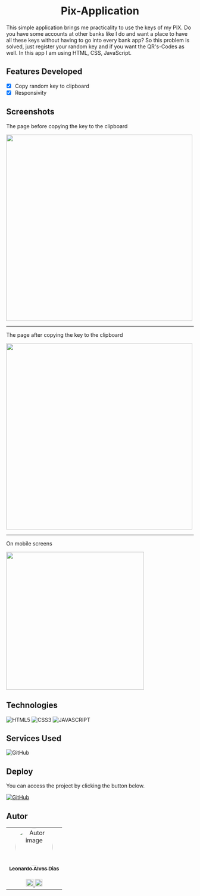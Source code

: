 <h1 align='center'>Pix-Application</h1>

<p>This simple application brings me practicality to use the keys of my PIX. 
Do you have some accounts at other banks like I do and want a place to have all these keys without having to go into every bank app? 
So this problem is solved, just register your random key and if you want the QR's-Codes as well. In this app I am using HTML, CSS, JavaScript.</p>

## Features Developed

- [x] Copy random key to clipboard
- [x] Responsivity

## Screenshots

<p>The page before copying the key to the clipboard</p>

<img src="./images/" width="500"/> 

<hr>

<p>The page after copying the key to the clipboard</p>

<img src="./images/" width="500"/>

<hr>

<p>On mobile screens</p>

<img src="./images/" width="370"/> 

## Technologies

![HTML5](https://img.shields.io/badge/HTML5-E34F26?style=for-the-badge&logo=html5&logoColor=white)
![CSS3](https://img.shields.io/badge/CSS3-1572B6?style=for-the-badge&logo=css3&logoColor=white)
![JAVASCRIPT](https://img.shields.io/badge/JavaScript-323330?style=for-the-badge&logo=javascript&logoColor=F7DF1E)

## Services Used

![GitHub](https://img.shields.io/badge/GitHub%20Pages-000000?style=for-the-badge&logo=github&logoColor=white)</a>

## Deploy

You can access the project by clicking the button below.

<a href="https://leonardo-ad.github.io/Pix-Application/" target="_blank">![GitHub](https://img.shields.io/badge/GitHub%20Pages-000000?style=for-the-badge&logo=github&logoColor=white)</a>

## Autor

<table>
  <tr>
    <td align="center">
      <a href="https://github.com/leonardo-ad"><img src="https://avatars.githubusercontent.com/u/37024336?v=4" style="border-radius: 50px;" width="100px;" height="100px" alt="Autor image"/>
      <br/>
      <sub><b>Leonardo Alves Dias</b></sub>
      <br/><br/>
      <a href="https://www.linkedin.com/in/leonardo-alves-877368165/"><img src="https://user-images.githubusercontent.com/86114583/192514843-1087a34f-74f9-46aa-94fa-e824950af81f.svg" width="20px"/> <a href="mailto:leonardo.alves779@gmail.com"><img src="https://user-images.githubusercontent.com/86114583/192515071-4fa6bce6-6ee9-49ca-9395-c17e74075a20.svg" width="20px"/>
      </a>
    </td>
   </tr>
</table>
